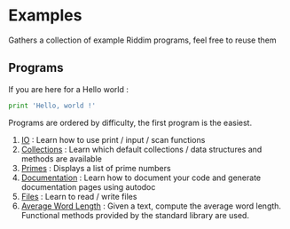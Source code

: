 # Examples
Gathers a collection of example Riddim programs, feel free
to reuse them

## Programs
If you are here for a Hello world :
```python
print 'Hello, world !'
```

Programs are ordered by difficulty, the first program is
the easiest.

1. [IO](io.rid) : Learn how to use print / input / scan functions
1. [Collections](collections.rid) : Learn which default collections / data structures and methods are available
1. [Primes](primes.rid) : Displays a list of prime numbers
1. [Documentation](doc.rid) : Learn how to document your code and generate documentation pages using autodoc
1. [Files](files.rid) : Learn to read / write files
1. [Average Word Length](avg_word_len.rid) : Given a text, compute the average word length.
    Functional methods provided by the standard library are used.
